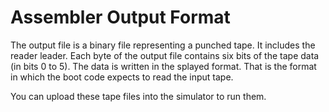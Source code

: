 # Assembler Output Format

The output file is a binary file representing a punched tape.  It
includes the reader leader.  Each byte of the output file contains six
bits of the tape data (in bits 0 to 5).  The data is written in the
splayed format.  That is the format in which the boot code expects to
read the input tape.

You can upload these tape files into the simulator to run them.
